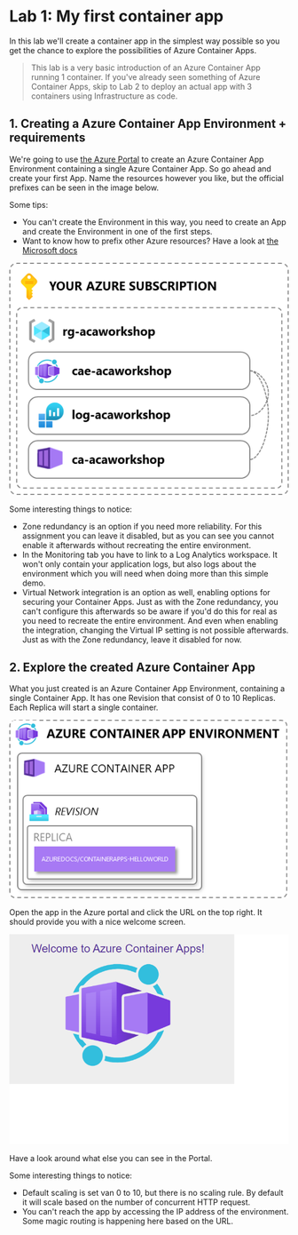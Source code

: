 # Lab 1: My first container app

In this lab we'll create a container app in the simplest way possible so you get the chance to explore the possibilities of Azure Container Apps.

> This lab is a very basic introduction of an Azure Container App running 1 container. If you've already seen something of Azure Container Apps, skip to Lab 2 to deploy an actual app with 3 containers using Infrastructure as code.

## 1. Creating a Azure Container App Environment + requirements

We're going to use [the Azure Portal](https://portal.azure.com/#view/HubsExtension/BrowseResource/resourceType/Microsoft.App%2FcontainerApps) to create an Azure Container App Environment containing a single Azure Container App. So go ahead and create your first App. Name the resources however you like, but the official prefixes can be seen in the image below.

Some tips:

- You can't create the Environment in this way, you need to create an App and create the Environment in one of the first steps.
- Want to know how to prefix other Azure resources? Have a look at [the Microsoft docs](https://learn.microsoft.com/en-us/azure/cloud-adoption-framework/ready/azure-best-practices/resource-abbreviations)

![Resources that we're going to create](img/created-resources.png)

Some interesting things to notice:

- Zone redundancy is an option if you need more reliability. For this assignment you can leave it disabled, but as you can see you cannot enable it afterwards without recreating the entire environment.
- In the Monitoring tab you have to link to a Log Analytics workspace. It won't only contain your application logs, but also logs about the environment which you will need when doing more than this simple demo.
- Virtual Network integration is an option as well, enabling options for securing your Container Apps. Just as with the Zone redundancy, you can't configure this afterwards so be aware if you'd do this for real as you need to recreate the entire environment. And even when enabling the integration, changing the Virtual IP setting is not possible afterwards. Just as with the Zone redundancy, leave it disabled for now.

## 2. Explore the created Azure Container App

What you just created is an Azure Container App Environment, containing a single Container App. It has one Revision that consist of 0 to 10 Replicas. Each Replica will start a single container.

![The created Azure Container App Environment](img/created-environment.png)

Open the app in the Azure portal and click the URL on the top right. It should provide you with a nice welcome screen.

![The created Azure Container App Environment](img/welcome.png)

Have a look around what else you can see in the Portal.

Some interesting things to notice:

- Default scaling is set van 0 to 10, but there is no scaling rule. By default it will scale based on the number of concurrent HTTP request.
- You can't reach the app by accessing the IP address of the environment. Some magic routing is happening here based on the URL.
